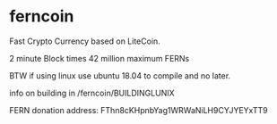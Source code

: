 # ferncoin
 Fast Crypto Currency based on LiteCoin.


2 minute Block times
42 million maximum FERNs 

BTW if using linux use ubuntu 18.04 to compile and no later.

info on building in /ferncoin/BUILDINGLUNIX

FERN donation address: FThn8cKHpnbYag1WRWaNiLH9CYJYEYxTT9
